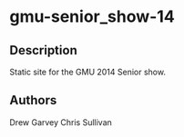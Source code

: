 gmu-senior_show-14
==================

## Description
Static site for the GMU 2014 Senior show.

## Authors
Drew Garvey
Chris Sullivan